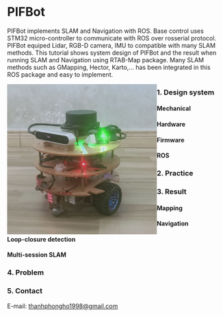 # PIFBot

PIFBot implements SLAM and Navigation with ROS. Base control uses STM32 micro-controller to communicate with ROS over rosserial protocol. PIFBot equiped Lidar, RGB-D camera, IMU to compatible with many SLAM methods. This tutorial shows system design of PIFBot and the result when running SLAM and Navigation using RTAB-Map package. Many SLAM methods such as GMapping, Hector, Karto,... has been integrated in this ROS package and easy to implement.

<img align="left" width="350"  src="assets/demo/real_robot.jpg">

### 1. Design system

#### Mechanical

#### Hardware

#### Firmware

#### ROS

### 2. Practice

### 3. Result

#### Mapping

#### Navigation

#### Loop-closure detection

#### Multi-session SLAM

### 4. Problem

### 5. Contact

E-mail: thanhphongho1998@gmail.com 